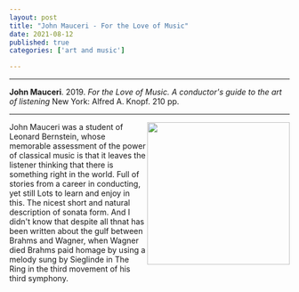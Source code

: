 ```yaml
---
layout: post
title: "John Mauceri - For the Love of Music"
date: 2021-08-12
published: true
categories: ['art and music']

---
```



***
<b>John Mauceri</b>. 2019. _For the Love of Music. A conductor's guide to the art of listening_  New York: Alfred A. Knopf. 210 pp.

***

<img align="right" src="http://knopfdoubleday.com/wp-content/uploads/2019/09/FOR-LOVE-OF-MUSIC-jkt-for-web.jpg"  width="256"  alt="">

John Mauceri was a student of Leonard Bernstein, whose memorable assessment of the power of classical music is that it leaves the listener thinking that there is something right in the world.  Full of stories from a career in conducting, yet still Lots to learn and enjoy in this.  The nicest short and natural description of sonata form.  And I didn't know that despite all thnat has been written about the gulf between Brahms and Wagner, when Wagner died Brahms paid homage by using a melody sung by Sieglinde in The Ring in the third movement of his third symphony.    

